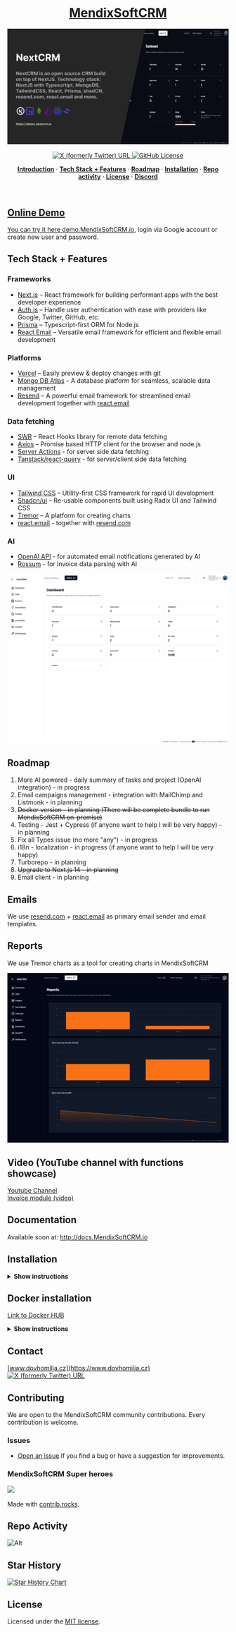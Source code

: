 <a href="https://MendixSoftCRM.app/">
  <h1 align="center">MendixSoftCRM</h1>
</a>

<p align="center">
<img alt="OG" src="public/images/opengraph-image.png" />
</p>

<!-- <p align="center">
MendixSoftCRM is a CRM build on top of the Next.JS 14 using TypeScript, great UI library shadcn, Prisma and MongoDB as a database. Upload things as a S3 blob for document storage.
</p> -->

<p align="center">
<a href="https://twitter.com/MendixSoftCRMapp">
<img alt="X (formerly Twitter) URL" src="https://img.shields.io/twitter/url?url=https%3A%2F%2Ftwitter.com%2FMendixSoftCRMapp">
</a>
  <a href="https://github.com/pdovhomilja/MendixSoftCRM-app/blob/main/LICENSE">
    <img alt="GitHub License" src="https://img.shields.io/github/license/pdovhomilja/MendixSoftCRM-app">
  </a>
</p>

<p align="center">
   <a href="#online-demo"><strong>Introduction</strong></a> ·
   <a href="#tech-stack--features"><strong>Tech Stack + Features</strong></a> ·
   <a href="#roadmap"><strong>Roadmap</strong></a> ·
   <a href="#installation"><strong>Installation</strong></a> ·
   <a href="#repo-activity"><strong>Repo activity</strong></a> ·
   <a href="#license"><strong>License</strong></a> ·
   <a href="https://discord.gg/dHyxhTEzUb"><strong>Discord</strong>
</p>
<br/>

## Online Demo

You can try it here [demo.MendixSoftCRM.io](https://demo.MendixSoftCRM.io), login via Google account or create new user and password.

## Tech Stack + Features

### Frameworks

- [Next.js](https://nextjs.org/) – React framework for building performant apps with the best developer experience
- [Auth.js](https://authjs.dev/) – Handle user authentication with ease with providers like Google, Twitter, GitHub, etc.
- [Prisma](https://www.prisma.io/) – Typescript-first ORM for Node.js
- [React Email](https://react.email/) – Versatile email framework for efficient and flexible email development

### Platforms

- [Vercel](https://vercel.com/) – Easily preview & deploy changes with git
- [Mongo DB Atlas](https://mongodb.com/) – A database platform for seamless, scalable data management
- [Resend](https://resend.com/) – A powerful email framework for streamlined email development together with [react.email](https://react.email)

### Data fetching

- [SWR](https://swr.vercel.app/) – React Hooks library for remote data fetching
- [Axios](https://axios-http.com/) – Promise based HTTP client for the browser and node.js
- [Server Actions]() - for server side data fetching
- [Tanstack/react-query](https://react-query.tanstack.com/) - for server/client side data fetching

### UI

- [Tailwind CSS](https://tailwindcss.com/) – Utility-first CSS framework for rapid UI development
- [Shadcn/ui](https://ui.shadcn.com/) – Re-usable components built using Radix UI and Tailwind CSS
- [Tremor](https://www.tremor.so/) – A platform for creating charts
- [react.email](https://react.email) - together with [resend.com](https://resend.com)

### AI

- [OpenAI API](https://openai.com/blog/openai-api) - for automated email notifications generated by AI
- [Rossum](https://rossum.ai/) - for invoice data parsing with AI

![hero](/public/og.png)

## Roadmap

1. More AI powered - daily summary of tasks and project (OpenAI integration) - in progress
2. Email campaigns management - integration with MailChimp and Listmonk - in planning
3. ~~Docker version - in planning (There will be complete bundle to run MendixSoftCRM on-premise)~~
4. Testing - Jest + Cypress (if anyone want to help I will be very happy) - in planning
5. Fix all Types issue (no more "any") - in progress
6. i18n - localization - in progress (if anyone want to help I will be very happy)
7. Turborepo - in planning
8. ~~Upgrade to Next.js 14 - in planning~~
9. Email client - in planning

## Emails

We use [resend.com](https://resend.com) + [react.email](https://react.email) as primary email sender and email templates.

## Reports

We use Tremor charts as a tool for creating charts in MendixSoftCRM

![hero](/public/reports.png)

## Video (YouTube channel with functions showcase)

[Youtube Channel](https://www.youtube.com/@MendixSoftCRM_IO) </br>
[Invoice module (video)](https://youtu.be/NSMsBMy07Pg)

## Documentation

Available soon at: http://docs.MendixSoftCRM.io

## Installation

<details><summary><b>Show instructions</b></summary>

1. Clone the repository:

   ```sh
   git clone https://github.com/pdovhomilja/MendixSoftCRM-app.git
   cd MendixSoftCRM-app
   ```

1. Install the preset:

   ```sh
   pnpm install
   ```

1. Copy the environment variables to .env

   ```sh
   cp .env.example .env
   ```

   ```sh
   cp .env.local.example .env.local
   ```

   **.env**

   > > - You will need mongodb URI string for Prisma ORM

   **.env.local**

   > > - NextAUTH - for auth
   > > - uploadthings - for storing files
   > > - rossum - for invoice data exporting
   > > - openAI - for automatic Project management assistant
   > > - SMPT and IMAP for emails

1. Init Prisma

   ```sh
    pnpm prisma generate
    pnpm prisma db push
   ```

1. Import initial data from initial-data folder

   ```sh
   pnpm prisma db seed
   ```

1. Run app on local

   ```sh
   pnpm run dev
   ```

1. http://localhost:3000

</details>

## Docker installation

[Link to Docker HUB](https://hub.docker.com/repository/docker/MendixSoftCRMio/MendixSoftCRM/general)

<details>
<summary><b>Show instructions</b></summary>

1. Make sure you have docker and docker-compose installed

2. Prepare .env and .env.local files

   ```create
   .env (for Prisma URI string) and .env.local (all others ENVs) file inside docker folder
   ```

3. build docker image

   ```sh
   docker build -t MendixSoftCRM .
   ```

4. Run docker container

   ```sh
   docker run -p 3000:3000 MendixSoftCRM
   ```

5. http://localhost:3000
</details>

## Contact

[www.dovhomilja.cz](https://www.dovhomilja.cz)
</br>
[<img alt="X (formerly Twitter) URL" src="https://img.shields.io/twitter/url?url=https%3A%2F%2Ftwitter.com%2Fdovhomilja">
](https://twitter.com/dovhomilja)

## Contributing

We are open to the MendixSoftCRM community contributions. Every contribution is welcome.

### Issues

- [Open an issue](https://github.com/pdovhomilja/MendixSoftCRM-app/issues) if you find a bug or have a suggestion for improvements.

### MendixSoftCRM Super heroes

<a href="https://github.com/pdovhomilja/MendixSoftCRM-app/graphs/contributors">
<img src="https://contrib.rocks/image?repo=pdovhomilja/MendixSoftCRM-app" />
</a>

Made with [contrib.rocks](https://contrib.rocks).

## Repo Activity

![Alt](https://repobeats.axiom.co/api/embed/e6bed6e15724f38c278ad2edcf0573a1bb24bed6.svg "Repobeats analytics image")

## Star History

[![Star History Chart](https://api.star-history.com/svg?repos=pdovhomilja/MendixSoftCRM-app&type=Timeline)](https://star-history.com/#pdovhomilja/MendixSoftCRM-app&Timeline)

## License

Licensed under the [MIT license](https://github.com/pdovhomilja/MendixSoftCRM-app/blob/main/LICENSE.md).
